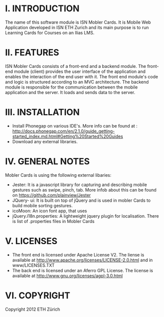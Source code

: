 I. INTRODUCTION 
===============

The name of this software module is ISN Mobler Cards. It is Mobile Web Application developed in ISN ETH Zurich and its main purpose is to run Learning Cards for Courses on an Ilias LMS. 


II. FEATURES
============

ISN Mobler Cards consists of a front-end and a backend module. The front-end module (client) provides the user interface of the application and enables the interaction of the end user with it.
The front end module's code and logic is structured according to an MVC architecture. The backend module is responsible for the communication between the mobile application and the server. 
It loads and sends data to the server.

III. INSTALLATION
=================

- Install Phonegap on various IDE's. More info can be found at : http://docs.phonegap.com/en/2.1.0/guide_getting-started_index.md.html#Getting%20Started%20Guides
- Download any external libraries.


IV. GENERAL NOTES
=================

Mobler Cards is using the following external libaries:

- Jester: It is a javascript library for capturing and describing mobile gestures such as swipe, pinch, tab. More infob about
          this can be found on https://github.com/plainview/Jester
- JQuery- ui: It is built on top of jQuery and is used in mobler Cards to build mobile sorting gestures.
- icoMoon: An icon font app, that uses
- jQuery.i18n.properties: A lightweight jquery plugin for localisation. There is list of .properties files in Mobler Cards



V. LICENSES
===========

- The front end is licensed under  Apache License V2. The liense is available at http://www.apache.org/licenses/LICENSE-2.0.html and in www/LICENSES.TXT
- The back end is licensed under an Aferro GPL License. The license is available at http://www.gnu.org/licenses/agpl-3.0.html

VI. COPYRIGHT
=============

Copyright 2012 ETH Zürich 

